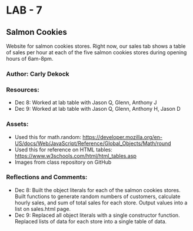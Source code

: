 # LAB - 7

## Salmon Cookies
Website for salmon cookies stores. Right now, our sales tab shows a table of sales per hour at each of the five salmon cookies stores during opening hours of 6am-8pm. 

### Author: Carly Dekock

### Resources:
- Dec 8: Worked at lab table with Jason Q, Glenn, Anthony J
- Dec 9: Worked at lab table with Jason Q, Glenn, Anthony H, Jason D

### Assets:
- Used this for math.random: https://developer.mozilla.org/en-US/docs/Web/JavaScript/Reference/Global_Objects/Math/round
- Used this for reference on HTML tables: https://www.w3schools.com/html/html_tables.asp
- Images from class repository on GitHub

### Reflections and Comments:
- Dec 8: Built the object literals for each of the salmon cookies stores. Built functions to generate random numbers of customers, calculate hourly sales, and sum of total sales for each store. Output values into a list on sales.html page. 
- Dec 9: Replaced all object literals with a single constructor function. Replaced lists of data for each store into a single table of data. 